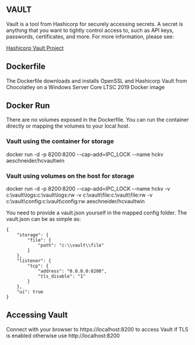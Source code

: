 ## VAULT
Vault is a tool from Hashicorp for securely accessing secrets. A secret is anything that you want to tightly control access to, such as API keys, passwords, certificates, and more. For more information, please see:

[Hashicorp Vault Project](https://www.vaultproject.io/ "Hashicorp Vault Project")

## Dockerfile
The Dockerfile downloads and installs OpenSSL and Hashicorp Vault from Chocolatley on a  Windows Server Core LTSC 2019 Docker image

## Docker Run
There are no volumes exposed in the Dockerfile. You can run the container directly or mapping the volumes to your local host.

### Vault using the container for storage
docker run -d -p 8200:8200 --cap-add=IPC_LOCK --name hckv aeschneider/hcvaultwin

### Vault using volumes on the host for storage
docker run -d -p 8200:8200 --cap-add=IPC_LOCK --name hckv -v c:\vault\logs:c:\vault\logs:rw -v c:\vault\file:c:\vault\file:rw -v c:\vault\config:c:\vault\config:rw aeschneider/hcvaultwin

You need to provide a vault.json yourself in the mapped config folder. The vault.json can be as simple as:

    {
    	"storage": {
    		"file": {
    			"path": "c:\\vault\\file"
    		}
    	},
    	"listener": {
    		"tcp": {
    			"address": "0.0.0.0:8200",
    			"tls_disable": "1"
    		}
    	},
    	"ui": true
    }

## Accessing Vault
Connect with your browser to https://localhost:8200 to access Vault if  TLS is enabled otherwise use http://localhost:8200

